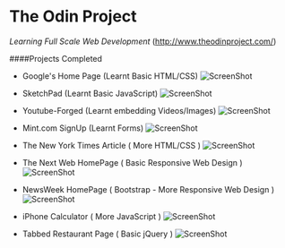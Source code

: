 # The Odin Project
*Learning Full Scale Web Development*
(http://www.theodinproject.com/)

####Projects Completed
- Google's Home Page (Learnt Basic HTML/CSS)
![ScreenShot](https://i.imgur.com/Vf9HjGp.png)

- SketchPad (Learnt Basic JavaScript)
![ScreenShot](http://i.imgur.com/aCBzIc5.png)

- Youtube-Forged (Learnt embedding Videos/Images)
![ScreenShot](http://oi58.tinypic.com/a5hyo.jpg)

- Mint.com SignUp (Learnt Forms)
![ScreenShot](http://oi58.tinypic.com/125262v.jpg)

- The New York Times Article ( More HTML/CSS )
![ScreenShot](http://oi59.tinypic.com/2up955f.jpg)

- The Next Web HomePage ( Basic Responsive Web Design )
![ScreenShot](http://oi65.tinypic.com/fw5dzr.jpg)

- NewsWeek HomePage ( Bootstrap - More Responsive Web Design )
![ScreenShot](http://oi68.tinypic.com/jqmcxu.jpg)

- iPhone Calculator ( More JavaScript )
![ScreenShot](http://oi63.tinypic.com/205qhs2.jpg)

- Tabbed Restaurant Page ( Basic jQuery )
![ScreenShot](http://oi64.tinypic.com/2ilg7j8.jpg)